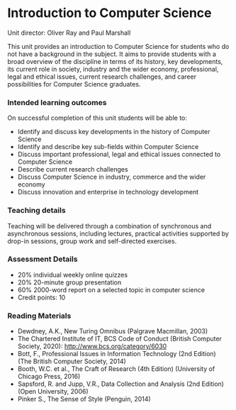 # Introduction to Computer Science

Unit director: Oliver Ray and Paul Marshall 

This unit provides an introduction to Computer Science for students who do not have a background in the subject. It aims to provide students with a broad overview of the discipline in terms of its history, key developments, its current role in society, industry and the wider economy, professional, legal and ethical issues, current research challenges, and career possibilities for Computer Science graduates.

### Intended learning outcomes  
On successful completion of this unit students will be able to:

- Identify and discuss key developments in the history of Computer Science
- Identify and describe key sub-fields within Computer Science
- Discuss important professional, legal and ethical issues connected to Computer Science
- Describe current research challenges
- Discuss Computer Science in industry, commerce and the wider economy
- Discuss innovation and enterprise in technology development


### Teaching details  
Teaching will be delivered through a combination of synchronous and asynchronous sessions, including lectures, practical activities supported by drop-in sessions, group work and self-directed exercises.

### Assessment Details  
- 20% individual weekly online quizzes
- 20% 20-minute group presentation
- 60% 2000-word report on a selected topic in computer science
- Credit points: 10

### Reading Materials
- Dewdney, A.K., New Turing Omnibus (Palgrave Macmillan, 2003)
- The Chartered Institute of IT, BCS Code of Conduct (British Computer Society, 2020): http://www.bcs.org/category/6030
- Bott, F., Professional Issues in Information Technology (2nd Edition) (The British Computer Society, 2014)
- Booth, W.C. et al., The Craft of Research (4th Edition) (University of Chicago Press, 2016)
- Sapsford, R. and Jupp, V.R., Data Collection and Analysis (2nd Edition) (Open University, 2006)
- Pinker S., The Sense of Style (Penguin, 2014)
